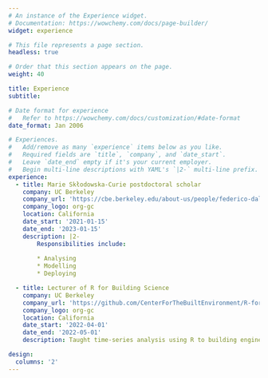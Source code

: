 ```yaml
---
# An instance of the Experience widget.
# Documentation: https://wowchemy.com/docs/page-builder/
widget: experience

# This file represents a page section.
headless: true

# Order that this section appears on the page.
weight: 40

title: Experience
subtitle:

# Date format for experience
#   Refer to https://wowchemy.com/docs/customization/#date-format
date_format: Jan 2006

# Experiences.
#   Add/remove as many `experience` items below as you like.
#   Required fields are `title`, `company`, and `date_start`.
#   Leave `date_end` empty if it's your current employer.
#   Begin multi-line descriptions with YAML's `|2-` multi-line prefix.
experience:
  - title: Marie Skłodowska-Curie postdoctoral scholar
    company: UC Berkeley
    company_url: 'https://cbe.berkeley.edu/about-us/people/federico-dallo/'
    company_logo: org-gc
    location: California
    date_start: '2021-01-15'
    date_end: '2023-01-15'
    description: |2-
        Responsibilities include:
        
        * Analysing
        * Modelling
        * Deploying

  - title: Lecturer of R for Building Science
    company: UC Berkeley
    company_url: 'https://github.com/CenterForTheBuiltEnvironment/R-for-Building-Science'
    company_logo: org-gc
    location: California
    date_start: '2022-04-01'
    date_end: '2022-05-01'
    description: Taught time-series analysis using R to building engineers.

design:
  columns: '2'
---
```

